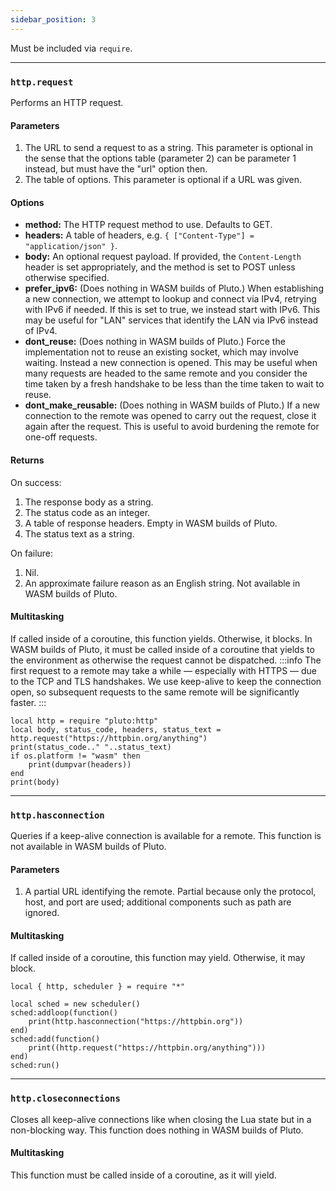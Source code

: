 ```yaml
---
sidebar_position: 3
---
```

Must be included via `require`.

---
### `http.request`
Performs an HTTP request.
#### Parameters
1. The URL to send a request to as a string. This parameter is optional in the sense that the options table (parameter 2) can be parameter 1 instead, but must have the "url" option then.
2. The table of options. This parameter is optional if a URL was given.
#### Options
- **method:** The HTTP request method to use. Defaults to GET.
- **headers:** A table of headers, e.g. `{ ["Content-Type"] = "application/json" }`.
- **body:** An optional request payload. If provided, the `Content-Length` header is set appropriately, and the method is set to POST unless otherwise specified.
- **prefer_ipv6:** (Does nothing in WASM builds of Pluto.) When establishing a new connection, we attempt to lookup and connect via IPv4, retrying with IPv6 if needed. If this is set to true, we instead start with IPv6. This may be useful for "LAN" services that identify the LAN via IPv6 instead of IPv4.
- **dont_reuse:** (Does nothing in WASM builds of Pluto.) Force the implementation not to reuse an existing socket, which may involve waiting. Instead a new connection is opened. This may be useful when many requests are headed to the same remote and you consider the time taken by a fresh handshake to be less than the time taken to wait to reuse.
- **dont_make_reusable:** (Does nothing in WASM builds of Pluto.) If a new connection to the remote was opened to carry out the request, close it again after the request. This is useful to avoid burdening the remote for one-off requests.
#### Returns
On success:
1. The response body as a string.
2. The status code as an integer.
3. A table of response headers. Empty in WASM builds of Pluto.
4. The status text as a string.

On failure:
1. Nil.
2. An approximate failure reason as an English string. Not available in WASM builds of Pluto.
#### Multitasking
If called inside of a coroutine, this function yields. Otherwise, it blocks. In WASM builds of Pluto, it must be called inside of a coroutine that yields to the environment as otherwise the request cannot be dispatched.
:::info
The first request to a remote may take a while — especially with HTTPS — due to the TCP and TLS handshakes. We use keep-alive to keep the connection open, so subsequent requests to the same remote will be significantly faster.
:::
```pluto
local http = require "pluto:http"
local body, status_code, headers, status_text = http.request("https://httpbin.org/anything")
print(status_code.." "..status_text)
if os.platform != "wasm" then
    print(dumpvar(headers))
end
print(body)
```

---
### `http.hasconnection`
Queries if a keep-alive connection is available for a remote. This function is not available in WASM builds of Pluto.
#### Parameters
1. A partial URL identifying the remote. Partial because only the protocol, host, and port are used; additional components such as path are ignored.
#### Multitasking
If called inside of a coroutine, this function may yield. Otherwise, it may block.
```pluto norun
local { http, scheduler } = require "*"

local sched = new scheduler()
sched:addloop(function()
    print(http.hasconnection("https://httpbin.org"))
end)
sched:add(function()
    print((http.request("https://httpbin.org/anything")))
end)
sched:run()
```
---
### `http.closeconnections`
Closes all keep-alive connections like when closing the Lua state but in a non-blocking way. This function does nothing in WASM builds of Pluto.
#### Multitasking
This function must be called inside of a coroutine, as it will yield.
